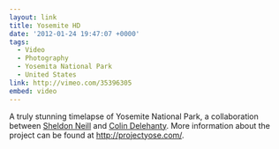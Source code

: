 ```yaml
---
layout: link
title: Yosemite HD
date: '2012-01-24 19:47:07 +0000'
tags:
  - Video
  - Photography
  - Yosemita National Park
  - United States
link: http://vimeo.com/35396305
embed: video
---
```

A truly stunning timelapse of Yosemite National Park, a collaboration between [Sheldon Neill][1] and [Colin Delehanty][2]. More information about the project can be found at <http://projectyose.com/>.

[1]: http://sheldonneill.com/
[2]: http://cdelehanty.com/